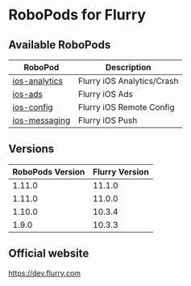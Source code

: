 # RoboPods for Flurry

## Available RoboPods

| RoboPod                                  | Description                           |
|------------------------------------------|---------------------------------------|
| [ios-analytics](ios-analytics/)          | Flurry iOS Analytics/Crash            |
| [ios-ads](ios-ads/)                      | Flurry iOS Ads                        |
| [ios-config](ios-config/)                | Flurry iOS Remote Config              |
| [ios-messaging](ios-messaging/)          | Flurry iOS Push                       |

## Versions

| RoboPods Version  | Flurry Version      |
|-------------------|---------------------|
| 1.11.0            | 11.1.0              |
| 1.11.0            | 11.0.0              |
| 1.10.0            | 10.3.4              |
| 1.9.0             | 10.3.3              |

## Official website

https://dev.flurry.com

